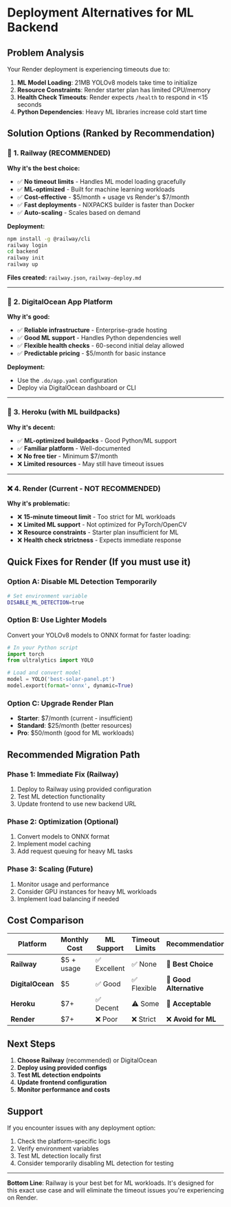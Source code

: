 # Deployment Alternatives for ML Backend

## Problem Analysis

Your Render deployment is experiencing timeouts due to:
1. **ML Model Loading**: 21MB YOLOv8 models take time to initialize
2. **Resource Constraints**: Render starter plan has limited CPU/memory
3. **Health Check Timeouts**: Render expects `/health` to respond in <15 seconds
4. **Python Dependencies**: Heavy ML libraries increase cold start time

## Solution Options (Ranked by Recommendation)

### 🥇 **1. Railway (RECOMMENDED)**

**Why it's the best choice:**
- ✅ **No timeout limits** - Handles ML model loading gracefully
- ✅ **ML-optimized** - Built for machine learning workloads
- ✅ **Cost-effective** - $5/month + usage vs Render's $7/month
- ✅ **Fast deployments** - NIXPACKS builder is faster than Docker
- ✅ **Auto-scaling** - Scales based on demand

**Deployment:**
```bash
npm install -g @railway/cli
railway login
cd backend
railway init
railway up
```

**Files created:** `railway.json`, `railway-deploy.md`

---

### 🥈 **2. DigitalOcean App Platform**

**Why it's good:**
- ✅ **Reliable infrastructure** - Enterprise-grade hosting
- ✅ **Good ML support** - Handles Python dependencies well
- ✅ **Flexible health checks** - 60-second initial delay allowed
- ✅ **Predictable pricing** - $5/month for basic instance

**Deployment:**
- Use the `.do/app.yaml` configuration
- Deploy via DigitalOcean dashboard or CLI

---

### 🥉 **3. Heroku (with ML buildpacks)**

**Why it's decent:**
- ✅ **ML-optimized buildpacks** - Good Python/ML support
- ✅ **Familiar platform** - Well-documented
- ❌ **No free tier** - Minimum $7/month
- ❌ **Limited resources** - May still have timeout issues

---

### ❌ **4. Render (Current - NOT RECOMMENDED)**

**Why it's problematic:**
- ❌ **15-minute timeout limit** - Too strict for ML workloads
- ❌ **Limited ML support** - Not optimized for PyTorch/OpenCV
- ❌ **Resource constraints** - Starter plan insufficient for ML
- ❌ **Health check strictness** - Expects immediate response

## Quick Fixes for Render (If you must use it)

### Option A: Disable ML Detection Temporarily
```bash
# Set environment variable
DISABLE_ML_DETECTION=true
```

### Option B: Use Lighter Models
Convert your YOLOv8 models to ONNX format for faster loading:
```python
# In your Python script
import torch
from ultralytics import YOLO

# Load and convert model
model = YOLO('best-solar-panel.pt')
model.export(format='onnx', dynamic=True)
```

### Option C: Upgrade Render Plan
- **Starter**: $7/month (current - insufficient)
- **Standard**: $25/month (better resources)
- **Pro**: $50/month (good for ML workloads)

## Recommended Migration Path

### Phase 1: Immediate Fix (Railway)
1. Deploy to Railway using provided configuration
2. Test ML detection functionality
3. Update frontend to use new backend URL

### Phase 2: Optimization (Optional)
1. Convert models to ONNX format
2. Implement model caching
3. Add request queuing for heavy ML tasks

### Phase 3: Scaling (Future)
1. Monitor usage and performance
2. Consider GPU instances for heavy ML workloads
3. Implement load balancing if needed

## Cost Comparison

| Platform | Monthly Cost | ML Support | Timeout Limits | Recommendation |
|----------|--------------|------------|----------------|----------------|
| **Railway** | $5 + usage | ✅ Excellent | ✅ None | 🥇 **Best Choice** |
| **DigitalOcean** | $5 | ✅ Good | ✅ Flexible | 🥈 **Good Alternative** |
| **Heroku** | $7+ | ✅ Decent | ⚠️ Some | 🥉 **Acceptable** |
| **Render** | $7+ | ❌ Poor | ❌ Strict | ❌ **Avoid for ML** |

## Next Steps

1. **Choose Railway** (recommended) or DigitalOcean
2. **Deploy using provided configs**
3. **Test ML detection endpoints**
4. **Update frontend configuration**
5. **Monitor performance and costs**

## Support

If you encounter issues with any deployment option:
1. Check the platform-specific logs
2. Verify environment variables
3. Test ML detection locally first
4. Consider temporarily disabling ML detection for testing

---

**Bottom Line**: Railway is your best bet for ML workloads. It's designed for this exact use case and will eliminate the timeout issues you're experiencing on Render. 
